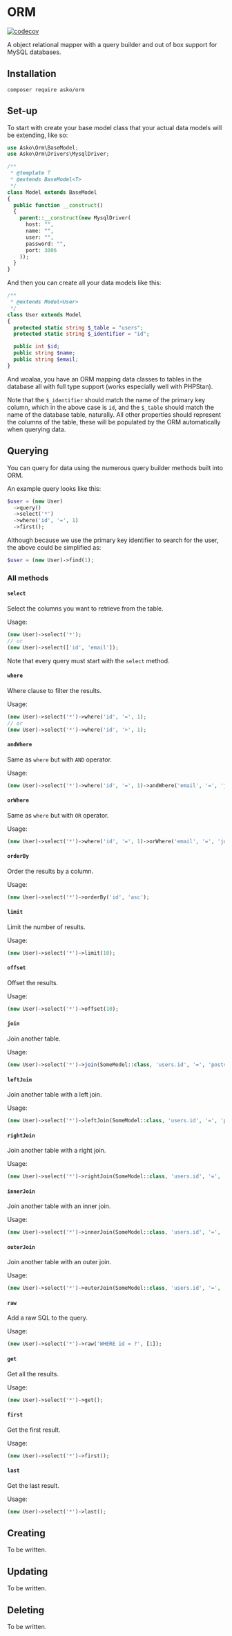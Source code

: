 # ORM

[![codecov](https://codecov.io/gh/askonomm/orm/graph/badge.svg?token=IZTEUIVDFG)](https://codecov.io/gh/askonomm/orm)

A object relational mapper with a query builder and out of box support for MySQL databases.

## Installation

```
composer require asko/orm
```

## Set-up

To start with create your base model class that your actual data models will be extending, like so:

```php
use Asko\Orm\BaseModel;
use Asko\Orm\Drivers\MysqlDriver;

/**
 * @template T
 * @extends BaseModel<T>
 */
class Model extends BaseModel
{
  public function __construct()
  {
    parent::__construct(new MysqlDriver(
      host: "",
      name: "",
      user: "",
      password: "",
      port: 3006
    ));
  }
}
```

And then you can create all your data models like this:

```php
/**
 * @extends Model<User>
 */
class User extends Model
{
  protected static string $_table = "users";
  protected static string $_identifier = "id";

  public int $id;
  public string $name;
  public string $email;
}
```

And woalaa, you have an ORM mapping data classes to tables in the database all with full type support (works especially well with PHPStan).

Note that the `$_identifier` should match the name of the primary key column, which in the above case is `id`, and the `$_table` should match the name of the database table, naturally. All other properties should represent the columns of the table, these will be populated by the ORM automatically when querying data.

## Querying

You can query for data using the numerous query builder methods built into ORM.

An example query looks like this:

```php
$user = (new User)
  ->query()
  ->select('*')
  ->where('id', '=', 1)
  ->first();
```

Although because we use the primary key identifier to search for the user, the above could be simplified as:

```php
$user = (new User)->find(1);
```

### All methods

#### `select`

Select the columns you want to retrieve from the table.

Usage:

```php
(new User)->select('*');
// or
(new User)->select(['id', 'email']);
```

Note that every query must start with the `select` method.

#### `where`

Where clause to filter the results.

Usage:

```php
(new User)->select('*')->where('id', '=', 1);
// or
(new User)->select('*')->where('id', '>', 1);
```

#### `andWhere`

Same as `where` but with `AND` operator.

Usage:

```php
(new User)->select('*')->where('id', '=', 1)->andWhere('email', '=', 'john@smith.com');
```

#### `orWhere`

Same as `where` but with `OR` operator.

Usage:

```php
(new User)->select('*')->where('id', '=', 1)->orWhere('email', '=', 'john@smith.com');
```

#### `orderBy`

Order the results by a column.

Usage:

```php
(new User)->select('*')->orderBy('id', 'asc');
```

#### `limit`

Limit the number of results.

Usage:

```php
(new User)->select('*')->limit(10);
```

#### `offset`

Offset the results.

Usage:

```php
(new User)->select('*')->offset(10);
```

#### `join`

Join another table.

Usage:

```php
(new User)->select('*')->join(SomeModel::class, 'users.id', '=', 'posts.user_id');
```

#### `leftJoin`

Join another table with a left join.

Usage:

```php
(new User)->select('*')->leftJoin(SomeModel::class, 'users.id', '=', 'posts.user_id');
```

#### `rightJoin`

Join another table with a right join.

Usage:

```php
(new User)->select('*')->rightJoin(SomeModel::class, 'users.id', '=', 'posts.user_id');
```

#### `innerJoin`

Join another table with an inner join.

Usage:

```php
(new User)->select('*')->innerJoin(SomeModel::class, 'users.id', '=', 'posts.user_id');
```

#### `outerJoin`

Join another table with an outer join.

Usage:

```php
(new User)->select('*')->outerJoin(SomeModel::class, 'users.id', '=', 'posts.user_id');
```

#### `raw`

Add a raw SQL to the query.

Usage:

```php
(new User)->select('*')->raw('WHERE id = ?', [1]);
```

#### `get`

Get all the results.

Usage:

```php
(new User)->select('*')->get();
```

#### `first`

Get the first result.

Usage:

```php
(new User)->select('*')->first();
```

#### `last`

Get the last result.

Usage:

```php
(new User)->select('*')->last();
```

## Creating

To be written.

## Updating

To be written.

## Deleting

To be written.
